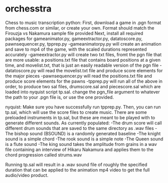 # orchesstra
Chess to music transcription
python:
First, download a game in .pgn format from chess.com or similar, or create your own. Format should match the Firouzja vs Nakamura sample file provided
Next, install all required packages for gameanimator.py, gameextractor.py, datatoscore.py, pawnsequencer.py, tpprep.py
-gameanimatorpy.py will create an animation and save to mp4 of the game, with the scaled durations represented accurately
-gameextractor.py will create two txt files, fromt the pgn file that are more usable: a positions.txt file that contains board positions at a given time, and movelist.txt, that is just an easily readable version of the pgn file
-datatoscore.py will read the movelist.txt file and produce score elements for the major pieces
-pawnsequencer.py will read the positions.txt file and produce score elements for the pawns
-tpprep.py will run all of the above in order, to produce two sal files, drumscore.sal and piecescore.sal which are loaded into nyquist script tp.sal. change the pgn_file argument to whatever the path to your .pgn file is, or use the one provided. 


nyquist:
Make sure you have successfully run tpprep.py. Then, you can run tp.sal, which will use the score files to create music. There are some preloaded instruments in tp.sal, but these are meant to be played with to generate different sounds. As currently populated:
-The drum score will call different drum sounds that are saved to the same directory as .wav files
-The bishop sound (BSOUND) is a randomly generated baseline
-The knight sound is a simple chord
-The rook sound is a simple note
-The Queen sound is a flute sound
-The king sound takes the amplitude from grains in a wav file containing an interview of Hikaru Nakamura and applies them to the chord progression called strums.wav

Running tp.sal will result in a .wav sound file of roughly the specified duration that can be applied to the animation mp4 video to get the full audio/video product. 
